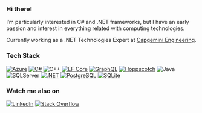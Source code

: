 ### Hi there!

I’m particularly interested in C# and .NET frameworks, but I have an early passion and interest in everything related with computing technologies.

Currently working as a .NET Technologies Expert at [Capgemini Engineering](https://capgemini-engineering.com/).

### Tech Stack
[![Azure](https://img.shields.io/badge/Azure-%230072C6.svg?style=flat&logo=azure-devops&logoColor=white)](https://azure.microsoft.com/overview/what-is-azure/)
[![C#](https://img.shields.io/badge/C%23-%23239120.svg?style=flat&logo=c-sharp&logoColor=white)](https://docs.microsoft.com/dotnet/csharp/tour-of-csharp/)
![C++](https://img.shields.io/badge/C++-%2300599C.svg?style=flat&logo=c%2B%2B&logoColor=white)
[![EF Core](https://img.shields.io/badge/EF%20Core-%2300599C.svg?style=flat&logo=ef&logoColor=white)](https://www.uca.es)
[![GraphQL](https://img.shields.io/badge/-GraphQL-E10098?style=flat&logo=graphql&logoColor=white)](https://graphql.org/)
[![Hoppscotch](https://img.shields.io/badge/Hoppscotch-%23239120.svg?style=flat&logo=hoppscotch&logoColor=white)](https://docs.hoppscotch.io/)
![Java](https://img.shields.io/badge/Java-%23ED8B00.svg?style=flat&logo=java&logoColor=white)
![SQLServer](https://img.shields.io/badge/SQL%20Server-CC2927?style=flat&logo=microsoft%20sql%20server&logoColor=white)
[![.NET](https://img.shields.io/badge/.NET-5C2D91?style=flat&logo=.net&logoColor=white)](https://dotnet.microsoft.com/learn/dotnet/what-is-dotnet)
[![PostgreSQL](https://img.shields.io/badge/PostgreSQL-%23316192.svg?style=flat&logo=postgresql&logoColor=white)](https://www.postgresql.org/about/)
[![SQLite](https://img.shields.io/badge/SQLite-%2307405e.svg?style=flat&logo=sqlite&logoColor=white)](https://www.sqlite.org/about.html)

### Watch me also on
[![LinkedIn](https://img.shields.io/badge/LinkedIn-%230077B5.svg?logo=linkedin&logoColor=white)](https://linkedin.com/in/israelgomezdecelis)
[![Stack Overflow](https://img.shields.io/badge/-Stackoverflow-FE7A16?logo=stack-overflow&logoColor=white)](https://stackoverflow.com/users/62431/igece) 
